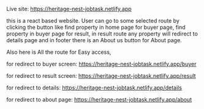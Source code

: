 Live site: https://heritage-nest-jobtask.netlify.app

this is a react based website.
User can go to some selected route by clicking the button like find property in home page for buyer page, find property in buyer page for result, in result route any property will redirect to details page and in footer there is an About us button for About page.

Also here is All the route for Easy access,

for redirect to buyer screen: https://heritage-nest-jobtask.netlify.app/buyer

for redirect to result screen: https://heritage-nest-jobtask.netlify.app/result

for redirect to details: https://heritage-nest-jobtask.netlify.app/details

for redirect to about page: https://heritage-nest-jobtask.netlify.app/about
